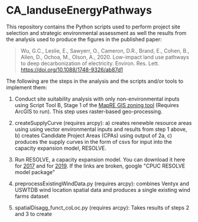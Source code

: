 # CA_landuseEnergyPathways

This repository contains the Python scripts used to perform project site selection and strategic environmental assessment as well the results from the analysis used to produce the figures in the published paper:

> Wu, G.C., Leslie, E., Sawyerr, O., Cameron, D.R., Brand, E., Cohen, B., Allen, D., Ochoa, M., Olson, A., 2020. Low-impact land use pathways to deep decarbonization of electricity. Environ. Res. Lett. https://doi.org/10.1088/1748-9326/ab87d1

The following are the steps in the analysis and the scripts and/or tools to implement them:

1. Conduct site suitability analysis with only non-environmental inputs using Script Tool B, Stage 1 of the [MapRE GIS zoning tool](https://mapre.lbl.gov/gis-tools/) (Requires ArcGIS to run). This step uses raster-based geo-processing.

2. createSupplyCurve (requires arcpy): a) creates renewble resource areas using using vector environmental inputs and results from step 1 above, b) creates Candidate Project Areas (CPAs) using output of 2a, c) produces the supply curves in the form of csvs for input into the capacity expansion model, RESOLVE. 

3. Run RESOLVE, a capacity expansion model. You can download it here for [2017](https://www.cpuc.ca.gov/irp/prelimresults2017/) and for [2019](https://www.cpuc.ca.gov/General.aspx?id=6442462824). If the links are broken, google "CPUC RESOLVE model package" 

4. preprocessExistingWindData.py (requires arcpy): combines Ventyx and USWTDB wind location spatial data and produces a single existing wind farms dataset

5. spatialDisagg_funct_coLoc.py (requires arcpy): Takes results of steps 2 and 3 to create 
